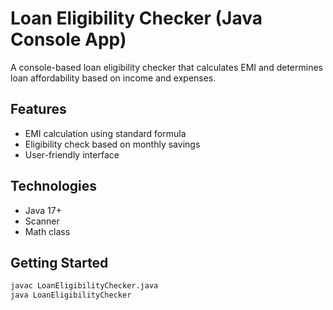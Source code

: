 # Loan Eligibility Checker (Java Console App)

A console-based loan eligibility checker that calculates EMI and determines loan affordability based on income and expenses.

## Features
- EMI calculation using standard formula
- Eligibility check based on monthly savings
- User-friendly interface

## Technologies
- Java 17+
- Scanner
- Math class

## Getting Started
```bash
javac LoanEligibilityChecker.java
java LoanEligibilityChecker
